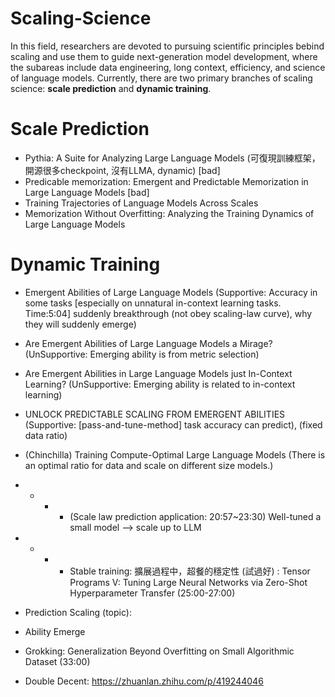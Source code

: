 # Scaling-Science
In this field, researchers are devoted to pursuing scientific principles bebind scaling and use them to guide next-generation model development, where the subareas include data engineering, long context, efficiency, and science of language models. Currently, there are two primary branches of scaling science: <b>scale prediction</b> and <b>dynamic training</b>.

# Scale Prediction
- Pythia: A Suite for Analyzing Large Language Models (可復現訓練框架，開源很多checkpoint, 沒有LLMA,  dynamic) [bad]
- Predicable memorization: Emergent and Predictable Memorization in Large Language Models [bad]
- Training Trajectories of Language Models Across Scales
- Memorization Without Overfitting: Analyzing the Training Dynamics of Large Language Models


# Dynamic Training
- Emergent Abilities of Large Language Models (Supportive: Accuracy in some tasks [especially on unnatural in-context learning tasks. Time:5:04] suddenly breakthrough (not obey scaling-law curve), why they will suddenly emerge)
- Are Emergent Abilities of Large Language Models a Mirage? (UnSupportive: Emerging ability is from metric selection)
- Are Emergent Abilities in Large Language Models just In-Context Learning? (UnSupportive: Emerging ability is related to in-context learning)
- UNLOCK PREDICTABLE SCALING FROM EMERGENT ABILITIES (Supportive: [pass-and-tune-method] task accuracy can predict), (fixed data ratio)
- (Chinchilla) Training Compute-Optimal Large Language Models (There is an optimal ratio for data and scale on different size models.)
- - - - (Scale law prediction application: 20:57~23:30) Well-tuned a small model —> scale up to LLM
- - - - Stable training: 擴展過程中，超餐的穩定性 (試過好) : Tensor Programs V: Tuning Large Neural Networks via Zero-Shot Hyperparameter Transfer (25:00-27:00)


- Prediction Scaling (topic):
- Ability Emerge 
- Grokking: Generalization Beyond Overfitting on Small Algorithmic Dataset (33:00)
- Double Decent: https://zhuanlan.zhihu.com/p/419244046

